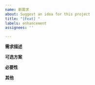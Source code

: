 ```yaml
---
name: 新需求
about: Suggest an idea for this project
title: "[Feat] "
labels: enhancement
assignees: ''

---
```


**需求描述**

**可选方案**

**必要性**

**其他**
